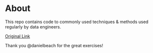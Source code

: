 # About
This repo contains code to commonly used techniques & methods used regularly by data engineers.

[Original Link](https://github.com/danielbeach/data-engineering-practice)

Thank you @danielbeach for the great exercises!
